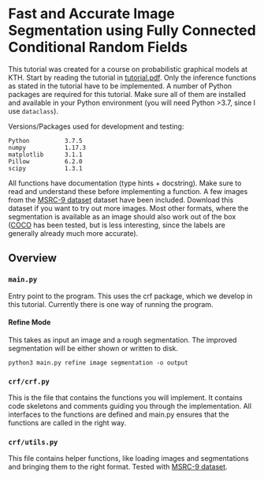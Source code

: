 # Fast and Accurate Image Segmentation using Fully Connected Conditional Random Fields

This tutorial was created for a course on probabilistic graphical models at KTH. Start by reading the tutorial in [tutorial.pdf](tutorial.pdf). Only the inference functions as stated in the tutorial have to be implemented. A number of Python packages are required for this tutorial. Make sure all of them are installed and available in your Python environment (you will need Python >3.7, since I use `dataclass`).

Versions/Packages used for development and testing:
```
Python          3.7.5
numpy           1.17.3
matplotlib      3.1.1
Pillow          6.2.0     
scipy           1.3.1        
```

All functions have documentation (type hints + docstring). Make sure to read and understand these before implementing a function. A few images from the [MSRC-9 dataset](http://research.microsoft.com/vision/cambridge/recognition/) dataset have been included. Download this dataset if you want to try out more images. Most other formats, where the segmentation is available as an image should also work out of the box ([COCO](http://cocodataset.org/#home) has been tested, but is less interesting, since the labels are generally already much more accurate).

## Overview
### `main.py`
Entry point to the program. This uses the crf package, which we develop in this tutorial. Currently there is one way of running the program.

#### Refine Mode
This takes as input an image and a rough segmentation. The improved segmentation will be either shown or written to disk.
```console
python3 main.py refine image segmentation -o output
```

### `crf/crf.py`
This is the file that contains the functions you will implement. It contains code skeletons and comments guiding you through the implementation. All interfaces to the functions are defined and main.py ensures that the functions are called in the right way.

### `crf/utils.py`
This file contains helper functions, like loading images and segmentations and bringing them to the right format. Tested with [MSRC-9 dataset](http://research.microsoft.com/vision/cambridge/recognition/).